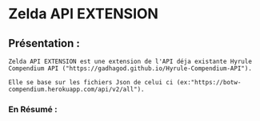 # Zelda API EXTENSION

## Présentation :
	Zelda API EXTENSION est une extension de l'API déja existante Hyrule Compendium API ("https://gadhagod.github.io/Hyrule-Compendium-API").
	
	Elle se base sur les fichiers Json de celui ci (ex:"https://botw-compendium.herokuapp.com/api/v2/all").
	
### En Résumé :